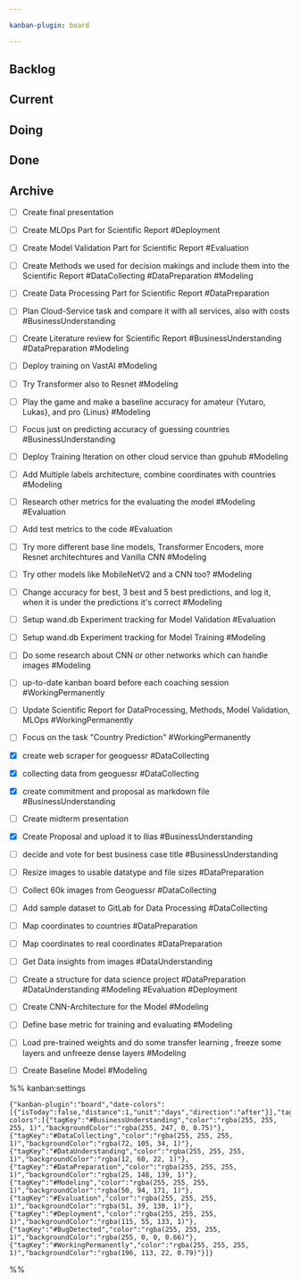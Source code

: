 ```yaml
---

kanban-plugin: board

---
```


## Backlog



## Current



## Doing



## Done



## Archive

- [ ] Create final presentation
- [ ] Create MLOps Part for Scientific Report #Deployment
- [ ] Create Model Validation Part for Scientific Report #Evaluation
- [ ] Create Methods we used for decision makings and include them into the Scientific Report #DataCollecting #DataPreparation #Modeling
- [ ] Create Data Processing Part for Scientific Report #DataPreparation
- [ ] Plan Cloud-Service task and compare it with all services, also with costs #BusinessUnderstanding
- [ ] Create Literature review for Scientific Report #BusinessUnderstanding #DataPreparation #Modeling
- [ ] Deploy training on VastAI #Modeling
- [ ] Try Transformer also to Resnet #Modeling
- [ ] Play the game and make a baseline accuracy for amateur {Yutaro, Lukas}, and pro {Linus} #Modeling
- [ ] Focus just on predicting accuracy of guessing countries #BusinessUnderstanding
- [ ] Deploy Training Iteration on other cloud service than gpuhub #Modeling
- [ ] Add Multiple labels architecture, combine coordinates with countries #Modeling
- [ ] Research other metrics for the evaluating the model #Modeling #Evaluation
- [ ] Add test metrics to the code #Evaluation
- [ ] Try more different base line models, Transformer Encoders, more Resnet architechtures and Vanilla CNN #Modeling
- [ ] Try other models like MobileNetV2 and a CNN too? #Modeling
- [ ] Change accuracy for best, 3 best and 5 best predictions, and log it, when it is under the predictions it's correct #Modeling
- [ ] Setup wand.db Experiment tracking for Model Validation #Evaluation
- [ ] Setup wand.db Experiment tracking for Model Training #Modeling
- [ ] Do some research about CNN or other networks which can handle images #Modeling
- [ ] up-to-date kanban board before each coaching session #WorkingPermanently
- [ ] Update Scientific Report for DataProcessing, Methods, Model Validation, MLOps #WorkingPermanently
- [ ] Focus on the task "Country Prediction" #WorkingPermanently
- [x] create web scraper for geoguessr #DataCollecting
- [x] collecting data from geoguessr #DataCollecting
- [x] create commitment and proposal as markdown file #BusinessUnderstanding
- [ ] Create midterm presentation
- [x] Create Proposal and upload it to Ilias #BusinessUnderstanding
- [ ] decide and vote for best business case title #BusinessUnderstanding
- [ ] Resize images to usable datatype and file sizes #DataPreparation
- [ ] Collect 60k images from Geoguessr #DataCollecting
- [ ] Add sample dataset to GitLab for Data Processing #DataCollecting
- [ ] Map coordinates to countries #DataPreparation
- [ ] Map coordinates to real coordinates #DataPreparation
- [ ] Get Data insights from images #DataUnderstanding
- [ ] Create a structure for data science project #DataPreparation #DataUnderstanding #Modeling #Evaluation #Deployment
- [ ] Create CNN-Architecture for the Model #Modeling
- [ ] Define base metric for training and evaluating #Modeling
- [ ] Load pre-trained weights and do some transfer learning , freeze some layers and unfreeze dense layers #Modeling
- [ ] Create Baseline Model #Modeling




%% kanban:settings
```
{"kanban-plugin":"board","date-colors":[{"isToday":false,"distance":1,"unit":"days","direction":"after"}],"tag-colors":[{"tagKey":"#BusinessUnderstanding","color":"rgba(255, 255, 255, 1)","backgroundColor":"rgba(255, 247, 0, 0.75)"},{"tagKey":"#DataCollecting","color":"rgba(255, 255, 255, 1)","backgroundColor":"rgba(72, 105, 34, 1)"},{"tagKey":"#DataUnderstanding","color":"rgba(255, 255, 255, 1)","backgroundColor":"rgba(12, 60, 22, 1)"},{"tagKey":"#DataPreparation","color":"rgba(255, 255, 255, 1)","backgroundColor":"rgba(25, 148, 139, 1)"},{"tagKey":"#Modeling","color":"rgba(255, 255, 255, 1)","backgroundColor":"rgba(50, 94, 171, 1)"},{"tagKey":"#Evaluation","color":"rgba(255, 255, 255, 1)","backgroundColor":"rgba(51, 39, 130, 1)"},{"tagKey":"#Deployment","color":"rgba(255, 255, 255, 1)","backgroundColor":"rgba(115, 55, 133, 1)"},{"tagKey":"#BugDetected","color":"rgba(255, 255, 255, 1)","backgroundColor":"rgba(255, 0, 0, 0.66)"},{"tagKey":"#WorkingPermanently","color":"rgba(255, 255, 255, 1)","backgroundColor":"rgba(196, 113, 22, 0.79)"}]}
```
%%